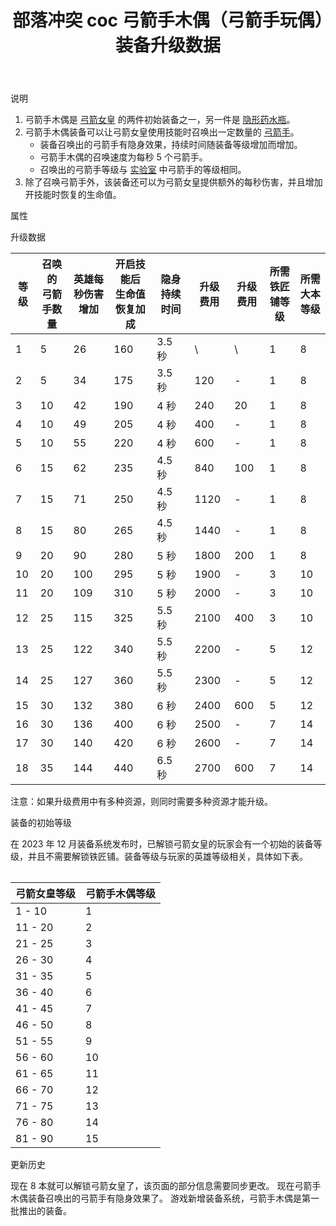 ﻿---
title: "部落冲突 coc 弓箭手木偶（弓箭手玩偶）装备升级数据"
navTitle: "弓箭手木偶"
shownTitle: "弓箭手木偶（弓箭手玩偶）"
description: "弓箭手木偶是弓箭女皇的两件初始装备之一。弓箭手木偶装备可以让弓箭女皇使用技能时召唤出一定数量的弓箭手。召唤出的弓箭手等级与实验室中弓箭手的等级相同。除了召唤弓箭手外，该装备还可以为弓箭女皇提供额外的每秒伤害，并且增加技能时恢复的生命值。"
module: upgrade-home
imgFolder: home_heroes/0740
wiki: https://clashofclans.fandom.com/wiki/Archer_Puppet
canonical: /upgrade/0740-Archer-Puppet
---

<UnitInfo :folder="$frontmatter.imgFolder" imgSrc="Archer_Puppet_info.png" :imgAlt="$frontmatter.navTitle" />

<SmallTitle>说明</SmallTitle>

1. 弓箭手木偶是 [弓箭女皇](/upgrade/0201-Archer-Queen) 的两件初始装备之一，另一件是 [隐形药水瓶](/upgrade/0741-Invisibility-Vial)。
2. 弓箭手木偶装备可以让弓箭女皇使用技能时召唤出一定数量的 [弓箭手](/upgrade/0001-Archer)。
    - 装备召唤出的弓箭手有隐身效果，持续时间随装备等级增加而增加。
    - 弓箭手木偶的召唤速度为每秒 5 个弓箭手。
    - 召唤出的弓箭手等级与 [实验室](/upgrade/0483-Laboratory) 中弓箭手的等级相同。
3. 除了召唤弓箭手外，该装备还可以为弓箭女皇提供额外的每秒伤害，并且增加开技能时恢复的生命值。

<SmallTitle>属性</SmallTitle>

<UnitProperties>
    <UnitProperty pKey="技能类型" pValue="主动技能" />
    <UnitProperty pKey="装备稀有度" pValue="普通" />
    <UnitProperty pKey="解锁要求" pValue="有女王即可" />
</UnitProperties>

<SmallTitle>升级数据</SmallTitle>

<script setup>
const tableExtraInfo = [
    {
        "column": 5,
        "type": "cost",
        "icon": "Shiny_Ore",
        "noGoldPass": true
    },
    {
        "column": 6,
        "type": "cost",
        "icon": "Glowy_Ore",
        "noGoldPass": true
    }
];
</script>

<UnitTable :tableExtraInfo="tableExtraInfo">

| 等级 |召唤的<br>弓箭手数量|英雄每秒伤害<br>增加|开启技能后<br>生命值恢复加成|隐身持续时间|升级费用|升级费用|所需<br>铁匠铺等级|所需<br>大本等级|
| ---- |       ---        |         ---       |            ---          |    ---    |   ---  |  ---  |       ---       |      ---     |
|   1  |         5        |         26        |            160          |   3.5 秒  |    \   |   \   |        1        |       8      |
|   2  |         5        |         34        |            175          |   3.5 秒  |   120  |   -   |        1        |       8      |
|   3  |        10        |         42        |            190          |     4 秒  |   240  |   20  |        1        |       8      |
|   4  |        10        |         49        |            205          |     4 秒  |   400  |   -   |        1        |       8      |
|   5  |        10        |         55        |            220          |     4 秒  |   600  |   -   |        1        |       8      |
|   6  |        15        |         62        |            235          |   4.5 秒  |   840  |  100  |        1        |       8      |
|   7  |        15        |         71        |            250          |   4.5 秒  |  1120  |   -   |        1        |       8      |
|   8  |        15        |         80        |            265          |   4.5 秒  |  1440  |   -   |        1        |       8      |
|   9  |        20        |         90        |            280          |     5 秒  |  1800  |  200  |        1        |       8      |
|  10  |        20        |        100        |            295          |     5 秒  |  1900  |   -   |        3        |      10      |
|  11  |        20        |        109        |            310          |     5 秒  |  2000  |   -   |        3        |      10      |
|  12  |        25        |        115        |            325          |   5.5 秒  |  2100  |  400  |        3        |      10      |
|  13  |        25        |        122        |            340          |   5.5 秒  |  2200  |   -   |        5        |      12      |
|  14  |        25        |        127        |            360          |   5.5 秒  |  2300  |   -   |        5        |      12      |
|  15  |        30        |        132        |            380          |     6 秒  |  2400  |  600  |        5        |      12      |
|  16  |        30        |        136        |            400          |     6 秒  |  2500  |   -   |        7        |      14      |
|  17  |        30        |        140        |            420          |     6 秒  |  2600  |   -   |        7        |      14      |
|  18  |        35        |        144        |            440          |   6.5 秒  |  2700  |  600  |        7        |      14      |
</UnitTable>

注意：如果升级费用中有多种资源，则同时需要多种资源才能升级。

<SmallTitle>装备的初始等级</SmallTitle>

在 2023 年 12 月装备系统发布时，已解锁弓箭女皇的玩家会有一个初始的装备等级，并且不需要解锁铁匠铺。装备等级与玩家的英雄等级相关，具体如下表。

<Table maxWidth="25rem">

| 弓箭女皇等级 | 弓箭手木偶等级 |
|     ---     |      ---     |
|    1 - 10   |       1      |
|   11 - 20   |       2      |
|   21 - 25   |       3      |
|   26 - 30   |       4      |
|   31 - 35   |       5      |
|   36 - 40   |       6      |
|   41 - 45   |       7      |
|   46 - 50   |       8      |
|   51 - 55   |       9      |
|   56 - 60   |      10      |
|   61 - 65   |      11      |
|   66 - 70   |      12      |
|   71 - 75   |      13      |
|   76 - 80   |      14      |
|   81 - 90   |      15      |
</Table>

<SmallTitle>更新历史</SmallTitle>

<Timeline>
    <TimelineItem date="2024/11/25">
        <TimelineRow>现在 8 本就可以解锁弓箭女皇了，该页面的部分信息需要同步更改。</TimelineRow>
    </TimelineItem>
    <TimelineItem date="2024/09/09">
        <TimelineRow>现在弓箭手木偶装备召唤出的弓箭手有隐身效果了。</TimelineRow>
    </TimelineItem>
    <TimelineItem date="2023/12/12">
        <TimelineRow>游戏新增装备系统，弓箭手木偶是第一批推出的装备。</TimelineRow>
    </TimelineItem>
    <TimelineItem :historyBottom="true" />
</Timeline>